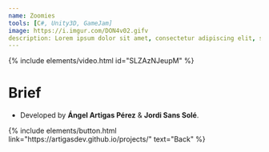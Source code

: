 ```yaml
---
name: Zoomies
tools: [C#, Unity3D, GameJam]
image: https://i.imgur.com/DON4v02.gifv
description: Lorem ipsum dolor sit amet, consectetur adipiscing elit, sed do eiusmod tempor incididunt ut labore et dolore magna aliqua.
---
```


{% include elements/video.html id="SLZAzNJeupM" %}

# Brief


- Developed by **Ángel Artigas Pérez** & **Jordi Sans Solé**.

<p class="text-center">
{% include elements/button.html link="https://artigasdev.github.io/projects/" text="Back" %}
</p>